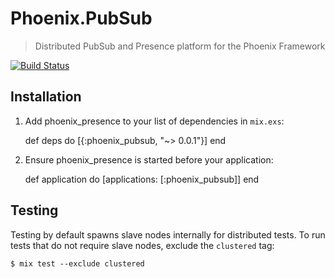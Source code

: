 # Phoenix.PubSub
> Distributed PubSub and Presence platform for the Phoenix Framework

[![Build Status](https://api.travis-ci.org/phoenixframework/phoenix_pubsub.svg)](https://travis-ci.org/phoenixframework/phoenix_pubsub)


## Installation


  1. Add phoenix_presence to your list of dependencies in `mix.exs`:

        def deps do
          [{:phoenix_pubsub, "~> 0.0.1"}]
        end

  2. Ensure phoenix_presence is started before your application:

        def application do
          [applications: [:phoenix_pubsub]]
        end


## Testing

Testing by default spawns slave nodes internally for distributed tests.
To run tests that do not require slave nodes, exclude  the `clustered` tag:

    $ mix test --exclude clustered
